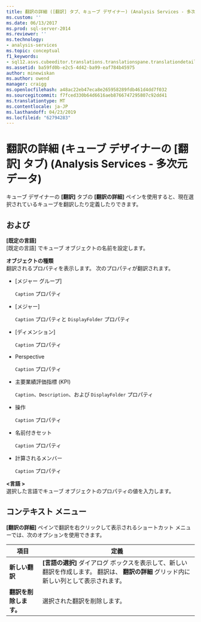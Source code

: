 ```yaml
---
title: 翻訳の詳細 ([翻訳] タブ、キューブ デザイナー) (Analysis Services - 多次元データ) |Microsoft Docs
ms.custom: ''
ms.date: 06/13/2017
ms.prod: sql-server-2014
ms.reviewer: ''
ms.technology:
- analysis-services
ms.topic: conceptual
f1_keywords:
- sql12.asvs.cubeeditor.translations.translationspane.translationdetails.f1
ms.assetid: ba59fd0b-e2c5-4d42-ba99-eaf784b45975
author: minewiskan
ms.author: owend
manager: craigg
ms.openlocfilehash: a48ac22eb47eca8e265958289fdb461d4dd7f032
ms.sourcegitcommit: f7fced330b64d6616aeb8766747295807c92dd41
ms.translationtype: MT
ms.contentlocale: ja-JP
ms.lasthandoff: 04/23/2019
ms.locfileid: "62794283"
---
```

# <a name="translation-details-translations-tab-cube-designer-analysis-services---multidimensional-data"></a>翻訳の詳細 (キューブ デザイナーの [翻訳] タブ) (Analysis Services - 多次元データ)
  キューブ デザイナーの **[翻訳]** タブの **[翻訳の詳細]** ペインを使用すると、現在選択されているキューブを翻訳したり定義したりできます。  
  
## <a name="options"></a>および  
 **[既定の言語]**  
 [既定の言語] でキューブ オブジェクトの名前を設定します。  
  
 **オブジェクトの種類**  
 翻訳されるプロパティを表示します。 次のプロパティが翻訳されます。  
  
-   [メジャー グループ]  
  
     `Caption` プロパティ  
  
-   [メジャー]  
  
     `Caption` プロパティと `DisplayFolder` プロパティ  
  
-   [ディメンション]  
  
     `Caption` プロパティ  
  
-   Perspective  
  
     `Caption` プロパティ  
  
-   主要業績評価指標 (KPI)  
  
     `Caption`、`Description`、および `DisplayFolder` プロパティ  
  
-   操作  
  
     `Caption` プロパティ  
  
-   名前付きセット  
  
     `Caption` プロパティ  
  
-   計算されるメンバー  
  
     `Caption` プロパティ  
  
 **\<言語 >**  
 選択した言語でキューブ オブジェクトのプロパティの値を入力します。  
  
## <a name="context-menu"></a>コンテキスト メニュー  
 **[翻訳の詳細]** ペインで翻訳を右クリックして表示されるショートカット メニューでは、次のオプションを使用できます。  
  
|項目|定義|  
|----------|----------------|  
|**新しい翻訳**|**[言語の選択]** ダイアログ ボックスを表示して、新しい翻訳を作成します。 翻訳は、 **翻訳の詳細** グリッド内に新しい列として表示されます。|  
|**翻訳を削除します。**|選択された翻訳を削除します。|  
  
  
